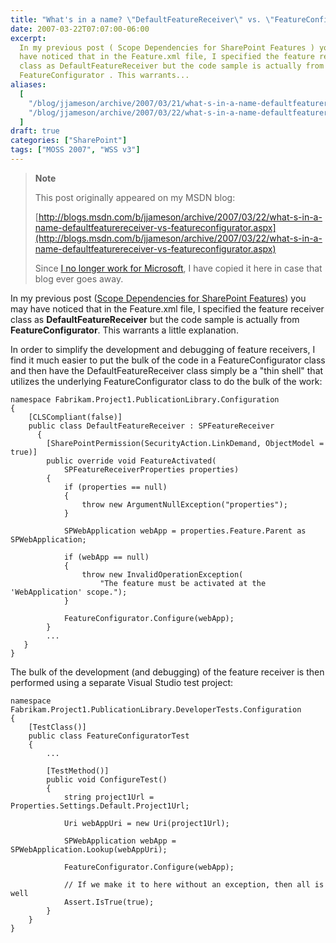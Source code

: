 ```yaml
---
title: "What's in a name? \"DefaultFeatureReceiver\" vs. \"FeatureConfigurator\""
date: 2007-03-22T07:07:00-06:00
excerpt:
  In my previous post ( Scope Dependencies for SharePoint Features ) you may
  have noticed that in the Feature.xml file, I specified the feature receiver
  class as DefaultFeatureReceiver but the code sample is actually from
  FeatureConfigurator . This warrants...
aliases:
  [
    "/blog/jjameson/archive/2007/03/21/what-s-in-a-name-defaultfeaturereceiver-vs-featureconfigurator.aspx",
    "/blog/jjameson/archive/2007/03/22/what-s-in-a-name-defaultfeaturereceiver-vs-featureconfigurator.aspx",
  ]
draft: true
categories: ["SharePoint"]
tags: ["MOSS 2007", "WSS v3"]
---
```


> **Note**
>
> This post originally appeared on my MSDN blog:
>
> [http://blogs.msdn.com/b/jjameson/archive/2007/03/22/what-s-in-a-name-defaultfeaturereceiver-vs-featureconfigurator.aspx](http://blogs.msdn.com/b/jjameson/archive/2007/03/22/what-s-in-a-name-defaultfeaturereceiver-vs-featureconfigurator.aspx)
>
> Since
> [I no longer work for Microsoft](/blog/jjameson/2011/09/02/last-day-with-microsoft),
> I have copied it here in case that blog ever goes away.

In my previous post
([Scope Dependencies for SharePoint Features](/blog/jjameson/2007/03/22/scope-dependencies-for-sharepoint-features))
you may have noticed that in the Feature.xml file, I specified the feature
receiver class as **DefaultFeatureReceiver** but the code sample is actually
from **FeatureConfigurator**. This warrants a little explanation.

In order to simplify the development and debugging of feature receivers, I find
it much easier to put the bulk of the code in a FeatureConfigurator class and
then have the DefaultFeatureReceiver class simply be a "thin shell" that
utilizes the underlying FeatureConfigurator class to do the bulk of the work:

```
namespace Fabrikam.Project1.PublicationLibrary.Configuration
{
    [CLSCompliant(false)]
    public class DefaultFeatureReceiver : SPFeatureReceiver
      {
        [SharePointPermission(SecurityAction.LinkDemand, ObjectModel = true)]
        public override void FeatureActivated(
            SPFeatureReceiverProperties properties)
        {
            if (properties == null)
            {
                throw new ArgumentNullException("properties");
            }

            SPWebApplication webApp = properties.Feature.Parent as SPWebApplication;

            if (webApp == null)
            {
                throw new InvalidOperationException(
                    "The feature must be activated at the 'WebApplication' scope.");
            }

            FeatureConfigurator.Configure(webApp);
        }
        ...
   }
}
```

The bulk of the development (and debugging) of the feature receiver is then
performed using a separate Visual Studio test project:

```
namespace Fabrikam.Project1.PublicationLibrary.DeveloperTests.Configuration
{
    [TestClass()]
    public class FeatureConfiguratorTest
    {
        ...

        [TestMethod()]
        public void ConfigureTest()
        {
            string project1Url = Properties.Settings.Default.Project1Url;

            Uri webAppUri = new Uri(project1Url);

            SPWebApplication webApp = SPWebApplication.Lookup(webAppUri);

            FeatureConfigurator.Configure(webApp);

            // If we make it to here without an exception, then all is well
            Assert.IsTrue(true);
        }
    }
}
```
